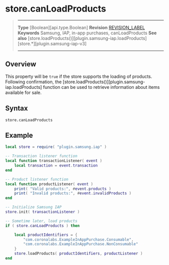 
# store.canLoadProducts

> --------------------- ------------------------------------------------------------------------------------------
> __Type__              [Boolean][api.type.Boolean]
> __Revision__          [REVISION_LABEL](REVISION_URL)
> __Keywords__          Samsung, IAP, in-app purchases, canLoadProducts
> __See also__          [store.loadProducts()][plugin.samsung-iap.loadProducts]
>						[store.*][plugin.samsung-iap-v3]
> --------------------- ------------------------------------------------------------------------------------------


## Overview

This property will be `true` if the store supports the loading of products. Following confirmation, the [store.loadProducts()][plugin.samsung-iap.loadProducts] function can be used to retrieve information about items available for sale.


## Syntax

	store.canLoadProducts


## Example

``````lua
local store = require( "plugin.samsung.iap" )

-- Transaction listener function
local function transactionListener( event )
	local transaction = event.transaction
end

-- Product listener function
local function productListener( event )
	print( "Valid products:", #event.products )
    print( "Invalid products:", #event.invalidProducts )
end

-- Initialize Samsung IAP
store.init( transactionListener )

-- Sometime later, load products
if ( store.canLoadProducts ) then

	local productIdentifiers = {
		"com.coronalabs.ExampleInAppPurchase.Consumable",
		"com.coronalabs.ExampleInAppPurchase.NonConsumable"
	}
	store.loadProducts( productIdentifiers, productListener )
end
``````
